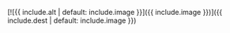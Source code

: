 [![{{ include.alt | default: include.image }}]({{ include.image }})]({{ include.dest | default: include.image }})